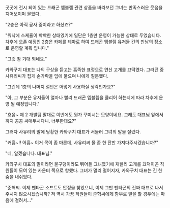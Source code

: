 곳곳에 전시 되어 있는 드래곤 엠블렘 관련 상품을 바라보던 그녀는 만족스러운 웃음을 지어보이며 물었다. 

"2층은 아직 공사 중이라고 하셨죠?" 

"워낙에 스케쥴이 빡빡한 상태였기에 일단은 1층만 운영이 가능한 상태로 두었습니다. 차후에 오픈 예정인 2층은 카페를 테마로 하여 드래곤 엠블렘 유저들 간의 만남의 장소로 운영할 계획 입니다." 

"그것 참 기대 되네요." 

카와구치 대표는 나의 구상을 듣고는 흡족한 표정으로 연신 고개를 끄덕였다. 그러던 중 사유리씨가 집게 손가락을 입에 물으며 나에게 질문했다. 

"그런데 1층의 나머지 절반은 어떻게 사용하실 생각인가요?" 

"아, 그 부분은 유저들이 얼마나 빨리 드래곤 엠블렘을 클리어 하는지에 따라 차후에 운영 될 예정입니다." 

"흐음~ 제 2 개발팀 말대로 이번에도 뭔가 꾸미시는 모양이네요. 그래도 대표님 앞에서까지 꽁꽁 싸매두시다니. 너무한대요?" 

그러자 사유리의 말에 당황한 카와구치 대표가 서둘러 그녀의 말을 잘랐다. 

"커흠~!! 어흠~ 이거 목이 좀 마른데, 사유리씨 물 좀 한 잔만 가져다주시겠습니까?" 

"네, 알겠습니다. 대표님." 

카와구치 대표의 말이라면 불구덩이라도 뛰어들 그녀였기에 재빨리 고개를 끄덕이곤 직원들이 모여 있는 카운터 쪽으로 향했다. 
그녀가 멀리 떨어지자, 카와구치 대표는 긴 한숨을 내쉬었다. 

"준혁씨. 이제 펜타곤 소프트도 안정을 찾았으니, 이제 그만 펜타곤의 진짜 대표로 나서주시지 않으시겠습니까? 저 역시 가끔 직원들이 준혁씨에게 함부로 말을 할 경우에는 마음에 걸려서..." 